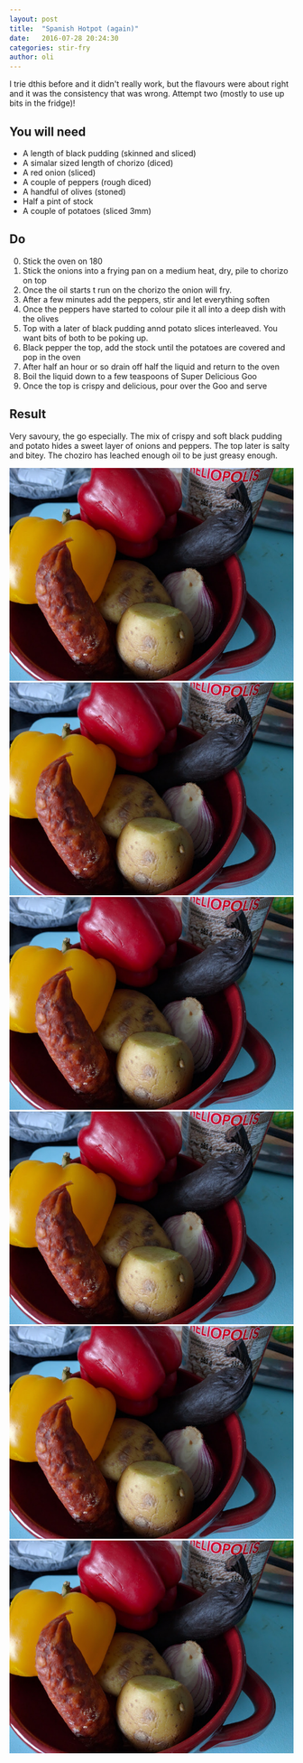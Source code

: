 ```yaml
---
layout: post
title:  "Spanish Hotpot (again)"
date:   2016-07-28 20:24:30
categories: stir-fry
author: oli
---
```


I trie dthis before and it didn't really work, but the flavours were about right and it was the consistency that was wrong.  Attempt two (mostly to use up bits in the fridge)!

## You will need

* A length of black pudding (skinned and sliced)
* A simalar sized length of chorizo (diced)
* A red onion (sliced)
* A couple of peppers (rough diced)
* A handful of olives (stoned)
* Half a pint of stock 
* A couple of potatoes (sliced 3mm)



## Do

0. Stick the oven on 180
1. Stick the onions into a frying pan on a medium heat, dry, pile to chorizo on top
2. Once the oil starts t run on the chorizo the onion will fry.
3. After a few minutes add the peppers, stir and let everything soften
4. Once the peppers have started to colour pile it all into a deep dish with the olives
5. Top with a later of black pudding annd potato slices interleaved. You want bits of both to be poking up.
6. Black pepper the top, add the stock until the potatoes are covered and pop in the oven
7. After half an hour or so drain off half the liquid and return to the oven
8. Boil the liquid down to a few teaspoons of Super Delicious Goo
9. Once the top is crispy and delicious, pour over the Goo and serve


## Result

Very savoury, the go especially.  The mix of crispy and soft black pudding and potato hides a sweet layer of onions and peppers.  The top later is salty and bitey.  The choziro has leached enough oil to be just greasy enough.

![Ingrediants](images/spanish-hotpot-again/spanish-hotpot-again-1.jpg)
![Post sizzle, includes "snacking black pudding"](images/spanish-hotpot-again/spanish-hotpot-again-1.jpg)
![Layered up](images/spanish-hotpot-again/spanish-hotpot-again-1.jpg)
![The Making Of The Goo](images/spanish-hotpot-again/spanish-hotpot-again-1.jpg)
![This is so delicious](images/spanish-hotpot-again/spanish-hotpot-again-1.jpg)
![GET IN MY FACE](images/spanish-hotpot-again/spanish-hotpot-again-1.jpg)

